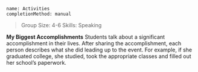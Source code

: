 ```ngMeta
name: Activities
completionMethod: manual
```
>Group Size: 4-6
Skills: Speaking

**My Biggest Accomplishments**
Students talk about a significant accomplishment in their lives. After sharing the accomplishment, each person describes what she did leading up to the event. For example, if she graduated college, she studied, took the appropriate classes and filled out her school’s paperwork.